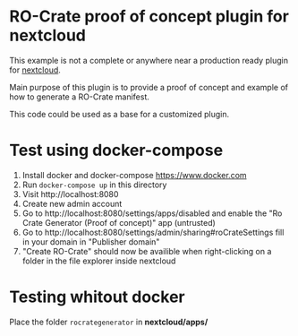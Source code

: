 # RO-Crate proof of concept plugin for nextcloud

This example is not a complete or anywhere near a production ready plugin for [nextcloud](https://nextcloud.com).

Main purpose of this plugin is to provide a proof of concept and example of how to generate a RO-Crate manifest.

This code could be used as a base for a customized plugin.

# Test using docker-compose
1. Install docker and docker-compose https://www.docker.com
2. Run `docker-compose up` in this directory
3. Visit http://localhost:8080
4. Create new admin account
5. Go to http://localhost:8080/settings/apps/disabled and enable the "Ro Crate Generator (Proof of concept)" app (untrusted)
6. Go to http://localhost:8080/settings/admin/sharing#roCrateSettings fill in your domain in "Publisher domain"
7. "Create RO-Crate" should now be availible when right-clicking on a folder in the file explorer inside nextcloud

# Testing whitout docker
Place the folder `rocrategenerator` in  **nextcloud/apps/**
